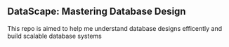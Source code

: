 ## DataScape: Mastering Database Design

This repo is aimed to help me understand database designs efficently and build scalable database systems
